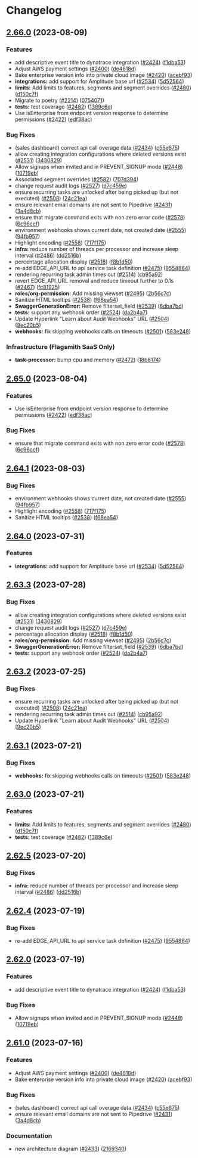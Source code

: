 # Changelog

## [2.66.0](https://github.com/dabeeeenster/flagsmith/compare/v2.65.0...v2.66.0) (2023-08-09)


### Features

* add descriptive event title to dynatrace integration ([#2424](https://github.com/dabeeeenster/flagsmith/issues/2424)) ([f1dba53](https://github.com/dabeeeenster/flagsmith/commit/f1dba5376b4bf1d2e9115f08998c8170678a8a80))
* Adjust AWS payment settings ([#2400](https://github.com/dabeeeenster/flagsmith/issues/2400)) ([de4618d](https://github.com/dabeeeenster/flagsmith/commit/de4618d02fbdffd774e7a34047590921c4c5bf4f))
* Bake enterprise version info into private cloud image ([#2420](https://github.com/dabeeeenster/flagsmith/issues/2420)) ([acebf93](https://github.com/dabeeeenster/flagsmith/commit/acebf939d80503d1b1fd964135646d06c7d0cb04))
* **integrations:** add support for Amplitude base url ([#2534](https://github.com/dabeeeenster/flagsmith/issues/2534)) ([5d52564](https://github.com/dabeeeenster/flagsmith/commit/5d5256483dd99d05ceaf4cb08ea66191b1cbc852))
* **limits:** Add limits to features, segments and segment overrides ([#2480](https://github.com/dabeeeenster/flagsmith/issues/2480)) ([d150c7f](https://github.com/dabeeeenster/flagsmith/commit/d150c7f6c4b5e2336518b4dfba7895c61c2737a1))
* Migrate to poetry ([#2214](https://github.com/dabeeeenster/flagsmith/issues/2214)) ([0754071](https://github.com/dabeeeenster/flagsmith/commit/0754071edebaca400c0fb2db1169de0495a2c33b))
* **tests:** test coverage ([#2482](https://github.com/dabeeeenster/flagsmith/issues/2482)) ([1389c6e](https://github.com/dabeeeenster/flagsmith/commit/1389c6eb8e39920fcc962c73c71fa096b902c260))
* Use isEnterprise from endpoint version response to determine permissions ([#2422](https://github.com/dabeeeenster/flagsmith/issues/2422)) ([edf38ac](https://github.com/dabeeeenster/flagsmith/commit/edf38ac8114a7148991ee47b216fa67a5ffd5e95))


### Bug Fixes

* (sales dashboard) correct api call overage data  ([#2434](https://github.com/dabeeeenster/flagsmith/issues/2434)) ([c55e675](https://github.com/dabeeeenster/flagsmith/commit/c55e675b023567b38e9750a3a5cc6b0a1859c209))
* allow creating integration configurations where deleted versions exist ([#2531](https://github.com/dabeeeenster/flagsmith/issues/2531)) ([3430829](https://github.com/dabeeeenster/flagsmith/commit/34308293a2b3a5dfa8f4b764e847e6cd297279ed))
* Allow signups when invited and in PREVENT_SIGNUP mode ([#2448](https://github.com/dabeeeenster/flagsmith/issues/2448)) ([10719eb](https://github.com/dabeeeenster/flagsmith/commit/10719ebb89eccb7bed83e5c43055d98c14724748))
* Associated segment overrides ([#2582](https://github.com/dabeeeenster/flagsmith/issues/2582)) ([707d394](https://github.com/dabeeeenster/flagsmith/commit/707d3949a93e2041b3b25ee71a3f1693a311772f))
* change request audit logs ([#2527](https://github.com/dabeeeenster/flagsmith/issues/2527)) ([d7c459e](https://github.com/dabeeeenster/flagsmith/commit/d7c459ed4f43b57d61259692a1efb5363a4f4d41))
* ensure recurring tasks are unlocked after being picked up (but not executed) ([#2508](https://github.com/dabeeeenster/flagsmith/issues/2508)) ([24c21ea](https://github.com/dabeeeenster/flagsmith/commit/24c21ead348f5c3dc190468309459611336c4856))
* ensure relevant email domains are not sent to Pipedrive ([#2431](https://github.com/dabeeeenster/flagsmith/issues/2431)) ([3a4d8cb](https://github.com/dabeeeenster/flagsmith/commit/3a4d8cbe8889389bbd7aefd9676f8c12cedf3c52))
* ensure that migrate command exits with non zero error code ([#2578](https://github.com/dabeeeenster/flagsmith/issues/2578)) ([6c96ccf](https://github.com/dabeeeenster/flagsmith/commit/6c96ccfbb70e559b3b525e683563217f85fd406d))
* environment webhooks shows current date, not created date ([#2555](https://github.com/dabeeeenster/flagsmith/issues/2555)) ([94fb957](https://github.com/dabeeeenster/flagsmith/commit/94fb957e2beafaa2e303e63d0e9fc954e37daf85))
* Highlight encoding ([#2558](https://github.com/dabeeeenster/flagsmith/issues/2558)) ([717f175](https://github.com/dabeeeenster/flagsmith/commit/717f17579eb08d403439b51b932692eb8a118b90))
* **infra:** reduce number of threads per processor and increase sleep interval ([#2486](https://github.com/dabeeeenster/flagsmith/issues/2486)) ([dd2516b](https://github.com/dabeeeenster/flagsmith/commit/dd2516b222785dbc62003c9d054716f1c7d32e44))
* percentage allocation display ([#2518](https://github.com/dabeeeenster/flagsmith/issues/2518)) ([f8b1d50](https://github.com/dabeeeenster/flagsmith/commit/f8b1d50a62ec08bb1df8b00b9ba1edcc1b91aeb5))
* re-add EDGE_API_URL to api service task definition ([#2475](https://github.com/dabeeeenster/flagsmith/issues/2475)) ([9554864](https://github.com/dabeeeenster/flagsmith/commit/95548642edb40b5ec2fffdb6c1dcdab82a083181))
* rendering recurring task admin times out ([#2514](https://github.com/dabeeeenster/flagsmith/issues/2514)) ([cb95a92](https://github.com/dabeeeenster/flagsmith/commit/cb95a925cc8907a8f37f76f48a840261c467372d))
* revert EDGE_API_URL removal and reduce timeout further to 0.1s ([#2467](https://github.com/dabeeeenster/flagsmith/issues/2467)) ([fc81925](https://github.com/dabeeeenster/flagsmith/commit/fc819257bbe41d15f208376ed451045b26015a41))
* **roles/org-permission:** Add missing viewset ([#2495](https://github.com/dabeeeenster/flagsmith/issues/2495)) ([2b56c7c](https://github.com/dabeeeenster/flagsmith/commit/2b56c7cc52631686f8b28e9cdb03c7203ec6abdb))
* Sanitize HTML tooltips ([#2538](https://github.com/dabeeeenster/flagsmith/issues/2538)) ([f68ea54](https://github.com/dabeeeenster/flagsmith/commit/f68ea5426a0fe704276725b29c5d1b4fad9aeb35))
* **SwaggerGenerationError:** Remove filterset_field ([#2539](https://github.com/dabeeeenster/flagsmith/issues/2539)) ([6dba7bd](https://github.com/dabeeeenster/flagsmith/commit/6dba7bdd0563a4916d9185555512d21e6d77643c))
* **tests:** support any webhook order ([#2524](https://github.com/dabeeeenster/flagsmith/issues/2524)) ([da2b4a7](https://github.com/dabeeeenster/flagsmith/commit/da2b4a7128a7b40605eed04774a703839777a841))
* Update Hyperlink "Learn about Audit Webhooks" URL ([#2504](https://github.com/dabeeeenster/flagsmith/issues/2504)) ([9ec20b5](https://github.com/dabeeeenster/flagsmith/commit/9ec20b5214b95a9bfe481ac42511d1ff8fa1b3ea))
* **webhooks:** fix skipping webhooks calls on timeouts ([#2501](https://github.com/dabeeeenster/flagsmith/issues/2501)) ([583e248](https://github.com/dabeeeenster/flagsmith/commit/583e248cda58341b02ceeb5b75945550963a6dba))


### Infrastructure (Flagsmith SaaS Only)

* **task-processor:** bump cpu and memory ([#2472](https://github.com/dabeeeenster/flagsmith/issues/2472)) ([18b8174](https://github.com/dabeeeenster/flagsmith/commit/18b81744704af1c662b2e9bc9421def66ee56da2))

## [2.65.0](https://github.com/Flagsmith/flagsmith/compare/v2.64.1...v2.65.0) (2023-08-04)


### Features

* Use isEnterprise from endpoint version response to determine permissions ([#2422](https://github.com/Flagsmith/flagsmith/issues/2422)) ([edf38ac](https://github.com/Flagsmith/flagsmith/commit/edf38ac8114a7148991ee47b216fa67a5ffd5e95))


### Bug Fixes

* ensure that migrate command exits with non zero error code ([#2578](https://github.com/Flagsmith/flagsmith/issues/2578)) ([6c96ccf](https://github.com/Flagsmith/flagsmith/commit/6c96ccfbb70e559b3b525e683563217f85fd406d))

## [2.64.1](https://github.com/Flagsmith/flagsmith/compare/v2.64.0...v2.64.1) (2023-08-03)


### Bug Fixes

* environment webhooks shows current date, not created date ([#2555](https://github.com/Flagsmith/flagsmith/issues/2555)) ([94fb957](https://github.com/Flagsmith/flagsmith/commit/94fb957e2beafaa2e303e63d0e9fc954e37daf85))
* Highlight encoding ([#2558](https://github.com/Flagsmith/flagsmith/issues/2558)) ([717f175](https://github.com/Flagsmith/flagsmith/commit/717f17579eb08d403439b51b932692eb8a118b90))
* Sanitize HTML tooltips ([#2538](https://github.com/Flagsmith/flagsmith/issues/2538)) ([f68ea54](https://github.com/Flagsmith/flagsmith/commit/f68ea5426a0fe704276725b29c5d1b4fad9aeb35))

## [2.64.0](https://github.com/Flagsmith/flagsmith/compare/v2.63.3...v2.64.0) (2023-07-31)


### Features

* **integrations:** add support for Amplitude base url ([#2534](https://github.com/Flagsmith/flagsmith/issues/2534)) ([5d52564](https://github.com/Flagsmith/flagsmith/commit/5d5256483dd99d05ceaf4cb08ea66191b1cbc852))

## [2.63.3](https://github.com/Flagsmith/flagsmith/compare/v2.63.2...v2.63.3) (2023-07-28)


### Bug Fixes

* allow creating integration configurations where deleted versions exist ([#2531](https://github.com/Flagsmith/flagsmith/issues/2531)) ([3430829](https://github.com/Flagsmith/flagsmith/commit/34308293a2b3a5dfa8f4b764e847e6cd297279ed))
* change request audit logs ([#2527](https://github.com/Flagsmith/flagsmith/issues/2527)) ([d7c459e](https://github.com/Flagsmith/flagsmith/commit/d7c459ed4f43b57d61259692a1efb5363a4f4d41))
* percentage allocation display ([#2518](https://github.com/Flagsmith/flagsmith/issues/2518)) ([f8b1d50](https://github.com/Flagsmith/flagsmith/commit/f8b1d50a62ec08bb1df8b00b9ba1edcc1b91aeb5))
* **roles/org-permission:** Add missing viewset ([#2495](https://github.com/Flagsmith/flagsmith/issues/2495)) ([2b56c7c](https://github.com/Flagsmith/flagsmith/commit/2b56c7cc52631686f8b28e9cdb03c7203ec6abdb))
* **SwaggerGenerationError:** Remove filterset_field ([#2539](https://github.com/Flagsmith/flagsmith/issues/2539)) ([6dba7bd](https://github.com/Flagsmith/flagsmith/commit/6dba7bdd0563a4916d9185555512d21e6d77643c))
* **tests:** support any webhook order ([#2524](https://github.com/Flagsmith/flagsmith/issues/2524)) ([da2b4a7](https://github.com/Flagsmith/flagsmith/commit/da2b4a7128a7b40605eed04774a703839777a841))

## [2.63.2](https://github.com/Flagsmith/flagsmith/compare/v2.63.1...v2.63.2) (2023-07-25)


### Bug Fixes

* ensure recurring tasks are unlocked after being picked up (but not executed) ([#2508](https://github.com/Flagsmith/flagsmith/issues/2508)) ([24c21ea](https://github.com/Flagsmith/flagsmith/commit/24c21ead348f5c3dc190468309459611336c4856))
* rendering recurring task admin times out ([#2514](https://github.com/Flagsmith/flagsmith/issues/2514)) ([cb95a92](https://github.com/Flagsmith/flagsmith/commit/cb95a925cc8907a8f37f76f48a840261c467372d))
* Update Hyperlink "Learn about Audit Webhooks" URL ([#2504](https://github.com/Flagsmith/flagsmith/issues/2504)) ([9ec20b5](https://github.com/Flagsmith/flagsmith/commit/9ec20b5214b95a9bfe481ac42511d1ff8fa1b3ea))

## [2.63.1](https://github.com/Flagsmith/flagsmith/compare/v2.63.0...v2.63.1) (2023-07-21)


### Bug Fixes

* **webhooks:** fix skipping webhooks calls on timeouts ([#2501](https://github.com/Flagsmith/flagsmith/issues/2501)) ([583e248](https://github.com/Flagsmith/flagsmith/commit/583e248cda58341b02ceeb5b75945550963a6dba))

## [2.63.0](https://github.com/Flagsmith/flagsmith/compare/v2.62.5...v2.63.0) (2023-07-21)


### Features

* **limits:** Add limits to features, segments and segment overrides ([#2480](https://github.com/Flagsmith/flagsmith/issues/2480)) ([d150c7f](https://github.com/Flagsmith/flagsmith/commit/d150c7f6c4b5e2336518b4dfba7895c61c2737a1))
* **tests:** test coverage ([#2482](https://github.com/Flagsmith/flagsmith/issues/2482)) ([1389c6e](https://github.com/Flagsmith/flagsmith/commit/1389c6eb8e39920fcc962c73c71fa096b902c260))

## [2.62.5](https://github.com/Flagsmith/flagsmith/compare/v2.62.4...v2.62.5) (2023-07-20)


### Bug Fixes

* **infra:** reduce number of threads per processor and increase sleep interval ([#2486](https://github.com/Flagsmith/flagsmith/issues/2486)) ([dd2516b](https://github.com/Flagsmith/flagsmith/commit/dd2516b222785dbc62003c9d054716f1c7d32e44))

## [2.62.4](https://github.com/Flagsmith/flagsmith/compare/v2.62.3...v2.62.4) (2023-07-19)


### Bug Fixes

* re-add EDGE_API_URL to api service task definition ([#2475](https://github.com/Flagsmith/flagsmith/issues/2475)) ([9554864](https://github.com/Flagsmith/flagsmith/commit/95548642edb40b5ec2fffdb6c1dcdab82a083181))

## [2.62.0](https://github.com/Flagsmith/flagsmith/compare/v2.61.0...v2.62.0) (2023-07-19)


### Features

* add descriptive event title to dynatrace integration ([#2424](https://github.com/Flagsmith/flagsmith/issues/2424)) ([f1dba53](https://github.com/Flagsmith/flagsmith/commit/f1dba5376b4bf1d2e9115f08998c8170678a8a80))


### Bug Fixes

* Allow signups when invited and in PREVENT_SIGNUP mode ([#2448](https://github.com/Flagsmith/flagsmith/issues/2448)) ([10719eb](https://github.com/Flagsmith/flagsmith/commit/10719ebb89eccb7bed83e5c43055d98c14724748))

## [2.61.0](https://github.com/Flagsmith/flagsmith/compare/v2.60.0...v2.61.0) (2023-07-16)


### Features

* Adjust AWS payment settings ([#2400](https://github.com/Flagsmith/flagsmith/issues/2400)) ([de4618d](https://github.com/Flagsmith/flagsmith/commit/de4618d02fbdffd774e7a34047590921c4c5bf4f))
* Bake enterprise version info into private cloud image ([#2420](https://github.com/Flagsmith/flagsmith/issues/2420)) ([acebf93](https://github.com/Flagsmith/flagsmith/commit/acebf939d80503d1b1fd964135646d06c7d0cb04))


### Bug Fixes

* (sales dashboard) correct api call overage data  ([#2434](https://github.com/Flagsmith/flagsmith/issues/2434)) ([c55e675](https://github.com/Flagsmith/flagsmith/commit/c55e675b023567b38e9750a3a5cc6b0a1859c209))
* ensure relevant email domains are not sent to Pipedrive ([#2431](https://github.com/Flagsmith/flagsmith/issues/2431)) ([3a4d8cb](https://github.com/Flagsmith/flagsmith/commit/3a4d8cbe8889389bbd7aefd9676f8c12cedf3c52))


### Documentation

* new architecture diagram ([#2433](https://github.com/Flagsmith/flagsmith/issues/2433)) ([2169340](https://github.com/Flagsmith/flagsmith/commit/21693404229f6705379be093c5a946f7bdcdda5f))
